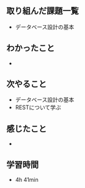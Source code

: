 ## 取り組んだ課題一覧
- データベース設計の基本
## わかったこと
-
## 次やること
- データベース設計の基本
- RESTについて学ぶ
## 感じたこと
- 
## 学習時間
- 4h 41min
